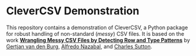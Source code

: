 # CleverCSV Demonstration

This repository contains a demonstration of CleverCSV, a Python package for 
robust handling of non-standard (*messy*) CSV files. It is based on the work 
[**Wrangling Messy CSV Files by Detecting Row and Type 
Patterns**](https://arxiv.org/abs/1811.11242) by [Gertjan van den 
Burg](gertjan.dev), [Alfredo 
Nazabal](https://www.turing.ac.uk/people/researchers/alfredo-nazabal), and 
[Charles Sutton](https://homepages.inf.ed.ac.uk/csutton/).
